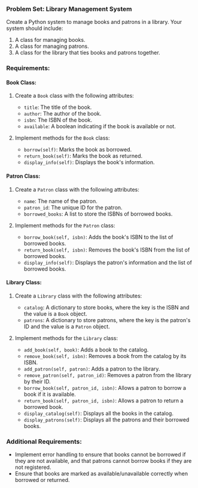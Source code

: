 ### Problem Set: Library Management System

Create a Python system to manage books and patrons in a library. Your system should include:

1. A class for managing books.
2. A class for managing patrons.
3. A class for the library that ties books and patrons together.

### Requirements:

#### Book Class:
1. Create a `Book` class with the following attributes:
    - `title`: The title of the book.
    - `author`: The author of the book.
    - `isbn`: The ISBN of the book.
    - `available`: A boolean indicating if the book is available or not.
    
2. Implement methods for the `Book` class:
    - `borrow(self)`: Marks the book as borrowed.
    - `return_book(self)`: Marks the book as returned.
    - `display_info(self)`: Displays the book's information.

#### Patron Class:
1. Create a `Patron` class with the following attributes:
    - `name`: The name of the patron.
    - `patron_id`: The unique ID for the patron.
    - `borrowed_books`: A list to store the ISBNs of borrowed books.

2. Implement methods for the `Patron` class:
    - `borrow_book(self, isbn)`: Adds the book's ISBN to the list of borrowed books.
    - `return_book(self, isbn)`: Removes the book's ISBN from the list of borrowed books.
    - `display_info(self)`: Displays the patron's information and the list of borrowed books.

#### Library Class:
1. Create a `Library` class with the following attributes:
    - `catalog`: A dictionary to store books, where the key is the ISBN and the value is a `Book` object.
    - `patrons`: A dictionary to store patrons, where the key is the patron's ID and the value is a `Patron` object.

2. Implement methods for the `Library` class:
    - `add_book(self, book)`: Adds a book to the catalog.
    - `remove_book(self, isbn)`: Removes a book from the catalog by its ISBN.
    - `add_patron(self, patron)`: Adds a patron to the library.
    - `remove_patron(self, patron_id)`: Removes a patron from the library by their ID.
    - `borrow_book(self, patron_id, isbn)`: Allows a patron to borrow a book if it is available.
    - `return_book(self, patron_id, isbn)`: Allows a patron to return a borrowed book.
    - `display_catalog(self)`: Displays all the books in the catalog.
    - `display_patrons(self)`: Displays all the patrons and their borrowed books.

### Additional Requirements:

- Implement error handling to ensure that books cannot be borrowed if they are not available, and that patrons cannot borrow books if they are not registered.
- Ensure that books are marked as available/unavailable correctly when borrowed or returned.
